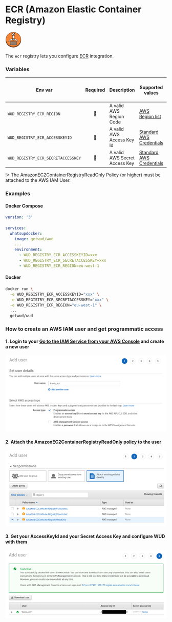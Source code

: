 # ECR (Amazon Elastic Container Registry)
![logo](ecr.png)

The `ecr` registry lets you configure [ECR](https://aws.amazon.com/ecr/) integration.

### Variables

| Env var                            | Required     | Description                   | Supported values                                                                                  | Default value when missing |
| ---------------------------------- |:------------:| ----------------------------- | ------------------------------------------------------------------------------------------------- | -------------------------- | 
| `WUD_REGISTRY_ECR_REGION`          | :red_circle: | A valid AWS Region Code       | [AWS Region list](https://docs.aws.amazon.com/general/latest/gr/rande.html#regional-endpoints)    |                            |
| `WUD_REGISTRY_ECR_ACCESSKEYID`     | :red_circle: | A valid AWS Access Key Id     | [Standard AWS Credentials](https://docs.aws.amazon.com/general/latest/gr/aws-sec-cred-types.html) |                            |
| `WUD_REGISTRY_ECR_SECRETACCESSKEY` | :red_circle: | A valid AWS Secret Access Key | [Standard AWS Credentials](https://docs.aws.amazon.com/general/latest/gr/aws-sec-cred-types.html) |                            |

!> The AmazonEC2ContainerRegistryReadOnly Policy (or higher) must be attached to the AWS IAM User.

### Examples
<!-- tabs:start -->
#### **Docker Compose**
```yaml
version: '3'

services:
  whatsupdocker:
    image: getwud/wud
    ...
    environment:
      - WUD_REGISTRY_ECR_ACCESSKEYID=xxx
      - WUD_REGISTRY_ECR_SECRETACCESSKEY=xxx
      - WUD_REGISTRY_ECR_REGION=eu-west-1 
```
#### **Docker**
```bash
docker run \
  -e WUD_REGISTRY_ECR_ACCESSKEYID="xxx" \
  -e WUD_REGISTRY_ECR_SECRETACCESSKEY="xxx" \
  -e WUD_REGISTRY_ECR_REGION="eu-west-1" \
  ...
  getwud/wud
```
<!-- tabs:end -->

### How to create an AWS IAM user and get programmatic access

#### 1. Login to your&nbsp;[Go to the IAM Service from your AWS Console](https://console.aws.amazon.com/iam) and create a new user
![image](ecr_01.png)

#### 2. Attach the AmazonEC2ContainerRegistryReadOnly policy to the user
![image](ecr_02.png)

#### 3. Get your AccessKeyId and your Secret Access Key and configure WUD with them
![image](ecr_03.png)
